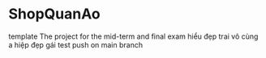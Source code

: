 # ShopQuanAo
template
The project for the mid-term and final exam 
hiểu đẹp trai vô cùng
a hiệp đẹp gái
test push on main branch